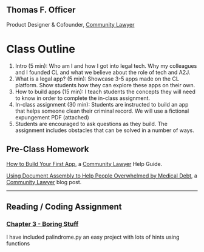 



## Thomas F. Officer

Product Designer & Cofounder, [Community Lawyer](Community.lawyer)

# Class Outline

1. Intro (5 min): Who am I and how I got into legal tech. Why my colleagues and I founded CL and what we believe about the role of tech and A2J. 
2. What is a legal app? (5 min): Showcase 3-5 apps made on the CL platform. Show students how they can explore these apps on their own. 
3. How to build apps (15 min):  I teach students the concepts they will need to know in order to complete the in-class assignment. 
4. In-class assignment (30 min): Students are instructed to build an app that helps someone clean their criminal record. We will use a fictional expungement PDF (attached)
5. Students are encouraged to ask questions as they build. The assignment includes obstacles that can be solved in a number of ways. 

## Pre-Class Homework

[How to Build Your First App](https://communitylawyer.wrkflows.io/en/articles/1061), a [Community Lawyer](Community.lawyer) Help Guide. 

[Using Document Assembly to Help People Overwhelmed by Medical Debt](https://community.lawyer/document-assembly-for-medical-debt), 
a [Community Lawyer](Community.lawyer) blog post. 

---
## Reading / Coding Assignment
### [Chapter 3 - Boring Stuff](https://automatetheboringstuff.com/chapter3/)

I have included palindrome.py an easy project with lots of hints using functions
